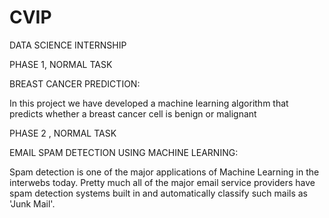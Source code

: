 # CVIP

DATA SCIENCE INTERNSHIP


PHASE 1, NORMAL TASK

BREAST CANCER PREDICTION:

In this project we have developed a machine learning algorithm that predicts whether a breast cancer cell is benign or malignant

PHASE 2 , NORMAL TASK 

EMAIL SPAM DETECTION USING MACHINE LEARNING:

Spam detection is one of the major applications of Machine Learning in the interwebs today. Pretty much all of the major email service providers have spam detection systems built in and automatically classify such mails as 'Junk Mail'.
